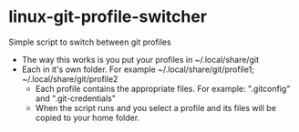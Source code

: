 # linux-git-profile-switcher
Simple script to switch between git profiles

- The way this works is you put your profiles in ~/.local/share/git
- Each in it's own folder. For example ~/.local/share/git/profile1; ~/.local/share/git/profile2
  - Each profile contains the appropriate files. For example: ".gitconfig" and ".git-credentials"
  - When the script runs and you select a profile and its files will be copied to your home folder.
